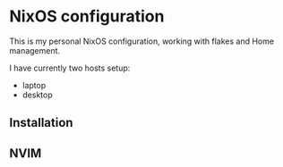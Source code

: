 # NixOS configuration
This is my personal NixOS configuration, working with flakes and Home management.

I have currently two hosts setup:
- laptop
- desktop

## Installation

## NVIM
